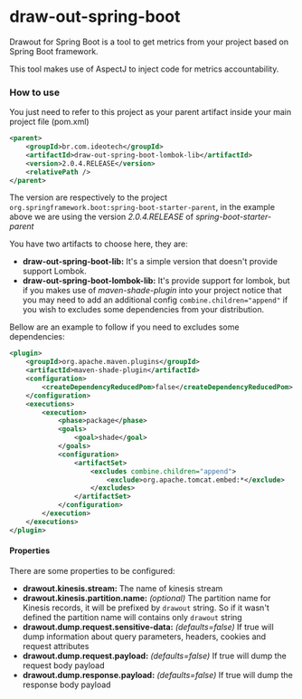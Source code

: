 # draw-out-spring-boot

Drawout for Spring Boot is a tool to get metrics from your project based on Spring Boot framework.

This tool makes use of AspectJ to inject code for metrics accountability.

### How to use

You just need to refer to this project as your parent artifact inside your main project file (pom.xml)

```xml
<parent>
	<groupId>br.com.ideotech</groupId>
	<artifactId>draw-out-spring-boot-lombok-lib</artifactId>
	<version>2.0.4.RELEASE</version>
	<relativePath />
</parent>
```

The version are respectively to the project `org.springframework.boot:spring-boot-starter-parent`, in the example above we are using the version *2.0.4.RELEASE* of *spring-boot-starter-parent*

You have two artifacts to choose here, they are:
- **draw-out-spring-boot-lib:** It's a simple version that doesn't provide support Lombok.
- **draw-out-spring-boot-lombok-lib:** It's provide support for lombok, but if you makes use of *maven-shade-plugin* into your project notice that you may need to add an additional config `combine.children="append"` if you wish to excludes some dependencies from your distribution.

Bellow are an example to follow if you need to excludes some dependencies:

```xml
<plugin>
	<groupId>org.apache.maven.plugins</groupId>
	<artifactId>maven-shade-plugin</artifactId>
	<configuration>
		<createDependencyReducedPom>false</createDependencyReducedPom>
	</configuration>
	<executions>
		<execution>
			<phase>package</phase>
			<goals>
				<goal>shade</goal>
			</goals>
			<configuration>
				<artifactSet>
					<excludes combine.children="append">
						<exclude>org.apache.tomcat.embed:*</exclude>
					</excludes>
				</artifactSet>
			</configuration>
		</execution>
	</executions>
</plugin>
```

#### Properties

There are some properties to be configured:

- **drawout.kinesis.stream:** The name of kinesis stream
- **drawout.kinesis.partition.name:** *(optional)* The partition name for Kinesis records, it will be prefixed by `drawout` string. So if it wasn't defined the partition name will contains only `drawout` string
- **drawout.dump.request.sensitive-data:** *(defaults=false)* If true will dump information about query parameters, headers, cookies and request attributes
- **drawout.dump.request.payload:** *(defaults=false)* If true will dump the request body payload
- **drawout.dump.response.payload:** *(defaults=false)* If true will dump the response body payload
